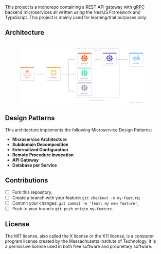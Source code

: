 This project is a monorepo containing a REST API gateway with [gRPC](https://grpc.io/) backend microservices all written using the NestJS Framework and TypeScript. This project is mainly used for learning/trial purposes only.

## Architecture

<h1 align="center">
    <img width="80%"  alt="Study" title="S3 Trigger" src="./readme/assets/images/api-gateway-flow.png" />
</h1>

## Design Patterns

This architecture implements the following Microservice Design Patterns:

- **Microservice Architecture**
- **Subdomain Decomposition**
- **Externalized Configuration**
- **Remote Procedure Invocation**
- **API Gateway**
- **Database per Service**

## Contributions

- [ ] Fork this repository;
- [ ] Create a branch with your feature: `git checkout -b my-feature`;
- [ ] Commit your changes: `git commit -m 'feat: my new feature'`;
- [ ] Push to your branch: `git push origin my-feature`.

## License

The MIT license, also called the X license or the X11 license, is a computer program license created by the Massachusetts Institute of Technology. It is a permissive license used in both free software and proprietary software.
